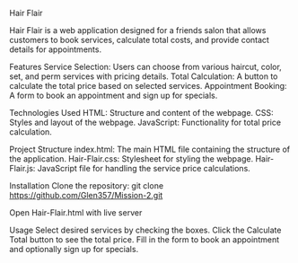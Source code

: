 Hair Flair

Hair Flair is a web application designed for a friends salon that allows customers to book services, calculate total costs, and provide contact details for appointments.

Features
Service Selection: Users can choose from various haircut, color, set, and perm services with pricing details.
Total Calculation: A button to calculate the total price based on selected services.
Appointment Booking: A form to book an appointment and sign up for specials.

Technologies Used
HTML: Structure and content of the webpage.
CSS: Styles and layout of the webpage.
JavaScript: Functionality for total price calculation.

Project Structure
index.html: The main HTML file containing the structure of the application.
Hair-Flair.css: Stylesheet for styling the webpage.
Hair-Flair.js: JavaScript file for handling the service price calculations.

Installation
Clone the repository:
git clone https://github.com/Glen357/Mission-2.git

Open Hair-Flair.html with live server

Usage
Select desired services by checking the boxes.
Click the Calculate Total button to see the total price.
Fill in the form to book an appointment and optionally sign up for specials.
